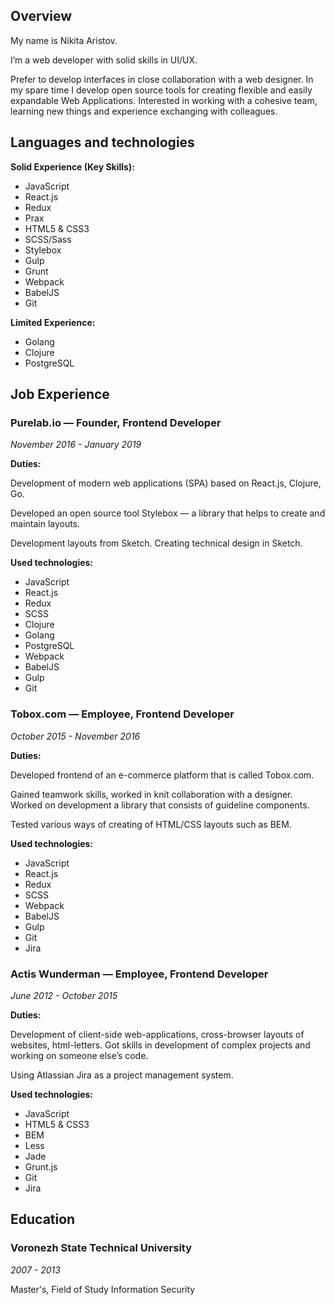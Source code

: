 ## Overview

My name is Nikita Aristov.

I’m a web developer with solid skills in UI/UX.

Prefer to develop interfaces in close collaboration with a web designer.
In my spare time I develop open source tools for creating flexible and easily expandable Web Applications.
Interested in working with a cohesive team, learning new things and experience exchanging with colleagues.

## Languages and technologies

__Solid Experience (Key Skills):__

  * JavaScript
  * React.js
  * Redux
  * Prax
  * HTML5 & CSS3
  * SCSS/Sass
  * Stylebox
  * Gulp
  * Grunt
  * Webpack
  * BabelJS
  * Git

__Limited Experience:__

  * Golang
  * Clojure
  * PostgreSQL

## Job Experience

### Purelab.io — Founder, Frontend Developer

_November 2016 - January 2019_

__Duties:__

Development of modern web applications (SPA) based on React.js, Clojure, Go.

Developed an open source tool Stylebox — a library that helps to create and maintain layouts.

Development layouts from Sketch. Creating technical design in Sketch.

__Used technologies:__

  * JavaScript
  * React.js
  * Redux
  * SCSS
  * Clojure
  * Golang
  * PostgreSQL
  * Webpack
  * BabelJS
  * Gulp
  * Git

### Tobox.com — Employee, Frontend Developer

_October 2015 - November 2016_

__Duties:__

Developed frontend of an e-commerce platform that is called Tobox.com.

Gained teamwork skills, worked in knit collaboration with a designer. Worked on development a library that consists of guideline components.

Tested various ways of creating of HTML/CSS layouts such as BEM.

__Used technologies:__

  * JavaScript
  * React.js
  * Redux
  * SCSS
  * Webpack
  * BabelJS
  * Gulp
  * Git
  * Jira

### Actis Wunderman — Employee, Frontend Developer

_June 2012 - October 2015_

__Duties:__

Development of client-side web-applications, cross-browser layouts of websites, html-letters. Got skills in development of complex projects and working on someone else’s code.

Using Atlassian Jira as a project management system.

__Used technologies:__

  * JavaScript
  * HTML5 & CSS3
  * BEM
  * Less
  * Jade
  * Grunt.js
  * Git
  * Jira

## Education

### Voronezh State Technical University

_2007 - 2013_

Master's, Field of Study Information Security

